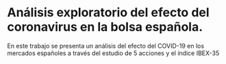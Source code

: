 # Análisis exploratorio del efecto del coronavirus en la bolsa española.
En este trabajo se presenta un análisis del efecto del COVID-19 en los mercados españoles a través del estudio de 5 acciones y el índice IBEX-35 

